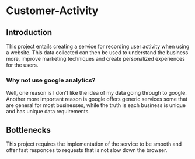 # Customer-Activity

## Introduction
This project entails creating a service for recording user activity when using a website. This data collected can then be used to understand the business more, improve marketing techniques and create personalized experiences for the users.

### Why not use google analytics?
Well, one reason is I don't like the idea of my data going through to google. Another more important reason is google offers generic services some that are general for most businesses, while the truth is each business is unique and has unique data requirements.

## Bottlenecks 
This project requires the implementation of the service to be smooth and offer fast responces to requests that is not slow down the browser.

